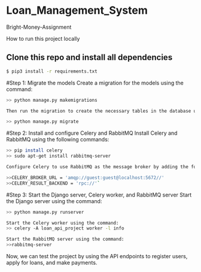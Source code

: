 # Loan_Management_System
Bright-Money-Assignment

How to run this project locally 

## Clone this repo and install all dependencies
```sh
$ pip3 install -r requirements.txt
```

#Step 1: Migrate the models Create a migration for the models using the command:
```sh
>> python manage.py makemigrations

Then run the migration to create the necessary tables in the database using the command:

>> python manage.py migrate
```

#Step 2: Install and configure Celery and RabbitMQ Install Celery and RabbitMQ using the following commands:
```sh
>> pip install celery
>> sudo apt-get install rabbitmq-server

Configure Celery to use RabbitMQ as the message broker by adding the following code to the settings.py file:

>>CELERY_BROKER_URL = 'amqp://guest:guest@localhost:5672//'
>>CELERY_RESULT_BACKEND = 'rpc://'`
```

#Step 3: Start the Django server, Celery worker, and RabbitMQ server Start the Django server using the command:
```sh
>> python manage.py runserver

Start the Celery worker using the command:
>> celery -A loan_api_project worker -l info

Start the RabbitMQ server using the command:
>>rabbitmq-server
```

Now, we can test the project by using the API endpoints to register users, apply for loans, and make payments.
